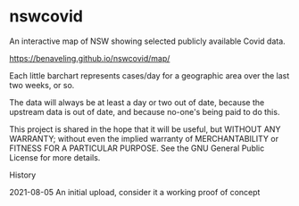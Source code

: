# nswcovid
An interactive map of NSW showing selected publicly available Covid data.

  https://benaveling.github.io/nswcovid/map/

Each little barchart represents cases/day for a geographic area over the last two weeks, or so. 

The data will always be at least a day or two out of date, because the upstream data is out of date, and because no-one's being paid to do this.

This project is shared in the hope that it will be useful, but WITHOUT ANY WARRANTY; without even the implied warranty of MERCHANTABILITY or FITNESS FOR A PARTICULAR PURPOSE.  See the GNU General Public License for more details.

History

2021-08-05 An initial upload, consider it a working proof of concept


